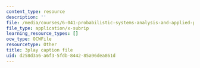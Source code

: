 ```yaml
---
content_type: resource
description: ''
file: /media/courses/6-041-probabilistic-systems-analysis-and-applied-probability-fall-2010/d258d3a6a6f35fdb844285a96dea861d_-qCEoqpwjf4.vtt
file_type: application/x-subrip
learning_resource_types: []
ocw_type: OCWFile
resourcetype: Other
title: 3play caption file
uid: d258d3a6-a6f3-5fdb-8442-85a96dea861d
---
```

